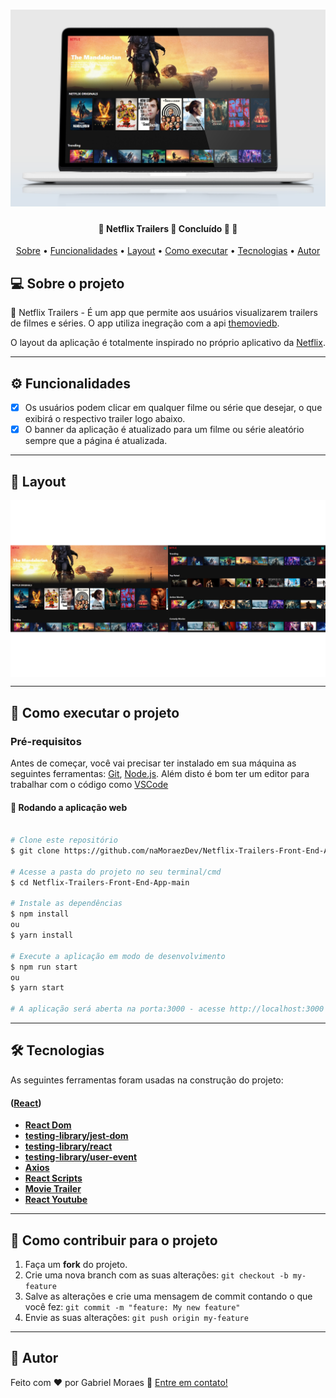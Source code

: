 
<h1 align="center">
    <img alt="Banner" title="Banner" src="./.github/banner.png" />
</h1>

<h4 align="center"> 
	🚧  Netflix Trailers 🎥 Concluído 🚀 🚧
</h4>

<p align="center">
 <a href="#-sobre-o-projeto">Sobre</a> •
 <a href="#-funcionalidades">Funcionalidades</a> •
 <a href="#-layout">Layout</a> • 
 <a href="#-como-executar-o-projeto">Como executar</a> • 
 <a href="#-tecnologias">Tecnologias</a> • 
 <a href="#-autor">Autor</a>
</p>


## 💻 Sobre o projeto

🎥 Netflix Trailers - É um app que permite aos usuários visualizarem trailers de filmes e séries. O app utiliza inegração com a api [themoviedb](https://developers.themoviedb.org/3/getting-started/introduction).


O layout da aplicação é totalmente inspirado no próprio aplicativo da [Netflix](https://www.netflix.com/br-en/).

---

## ⚙️ Funcionalidades

- [x] Os usuários podem clicar em qualquer filme ou série que desejar, o que exibirá o respectivo trailer logo abaixo.
- [x] O banner da aplicação é atualizado para um filme ou série aleatório sempre que a página é atualizada.

---

## 🎨 Layout

<p align="center" style="display: flex; align-items: flex-start; justify-content: center;">
  <img alt="Layout" title="Layout" src="./.github/web.png" width="1000px">
</p>

---

## 🚀 Como executar o projeto

### Pré-requisitos

Antes de começar, você vai precisar ter instalado em sua máquina as seguintes ferramentas:
[Git](https://git-scm.com), [Node.js](https://nodejs.org/en/). 
Além disto é bom ter um editor para trabalhar com o código como [VSCode](https://code.visualstudio.com/)

#### 🧭 Rodando a aplicação web

```bash

# Clone este repositório
$ git clone https://github.com/naMoraezDev/Netflix-Trailers-Front-End-App.git

# Acesse a pasta do projeto no seu terminal/cmd
$ cd Netflix-Trailers-Front-End-App-main

# Instale as dependências
$ npm install
ou
$ yarn install

# Execute a aplicação em modo de desenvolvimento
$ npm run start
ou
$ yarn start

# A aplicação será aberta na porta:3000 - acesse http://localhost:3000

```

---

## 🛠 Tecnologias

As seguintes ferramentas foram usadas na construção do projeto:

#### ([React](https://reactjs.org/))

-   **[React Dom](https://github.com/facebook/react/tree/master/packages/react-dom)**
-   **[testing-library/jest-dom](https://github.com/testing-library/jest-dom)**
-   **[testing-library/react](https://github.com/testing-library/react-testing-library)**
-   **[testing-library/user-event](https://github.com/testing-library/user-event)**
-   **[Axios](https://github.com/axios/axios)**
-   **[React Scripts](https://github.com/facebook/create-react-app/tree/master/packages/react-scripts)**
-   **[Movie Trailer](https://github.com/lacymorrow/movie-trailer)**
-   **[React Youtube](https://github.com/tjallingt/react-youtube)**

---

## 💪 Como contribuir para o projeto

1. Faça um **fork** do projeto.
2. Crie uma nova branch com as suas alterações: `git checkout -b my-feature`
3. Salve as alterações e crie uma mensagem de commit contando o que você fez: `git commit -m "feature: My new feature"`
4. Envie as suas alterações: `git push origin my-feature`

---

## 🦸 Autor

Feito com ❤️ por Gabriel Moraes 👋 [Entre em contato!](https://www.linkedin.com/in/gabriel-moraes-5572b2145/)
